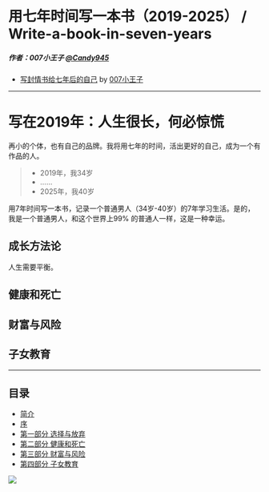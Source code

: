 # 用七年时间写一本书（2019-2025） / Write-a-book-in-seven-years
##### 作者：007小王子 [@Candy945](https://github.com/Candy945)

* [写封情书给七年后的自己](https://www.jianshu.com/p/3219bd71933f) by [007小王子](https://www.jianshu.com/u/af5994a96e77)


-----

# 写在2019年：人生很长，何必惊慌

再小的个体，也有自己的品牌。我将用七年的时间，活出更好的自己，成为一个有作品的人。

> * 2019年，我34岁
> * ……
> * 2025年，我40岁

用7年时间写一本书，记录一个普通男人（34岁-40岁）的7年学习生活。是的，我是一个普通男人，和这个世界上99% 的普通人一样，这是一种幸运。

## 成长方法论

人生需要平衡。


## 健康和死亡




## 财富与风险




## 子女教育














-----

## 目录

* [简介](README.md)
* [序](Forword.md)
* [第一部分 选择与放弃](Chapter0.md)
* [第二部分 健康和死亡](Chapter1.md)
* [第三部分 财富与风险](Chapter2.md)
* [第四部分 子女教育](Chapter3.md)

![](images/cover.jpg)
